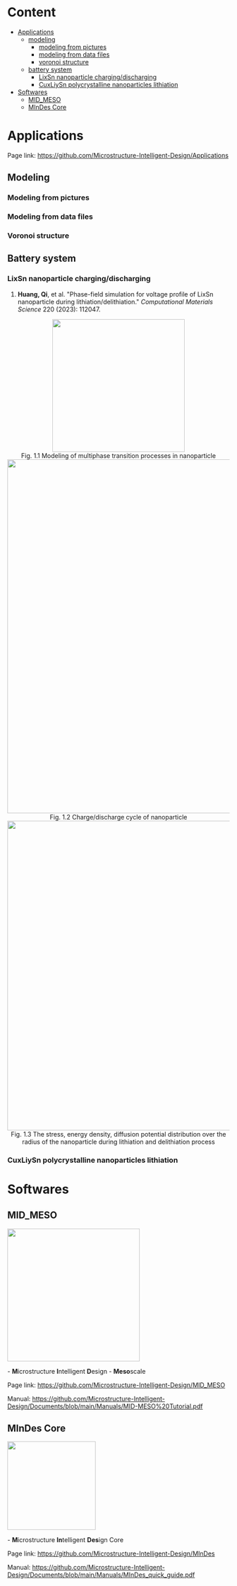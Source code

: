 # Content
- [Applications](#applications)
  - [modeling](#modeling)
    - [modeling from pictures](#modeling-from-pictures)
    - [modeling from data files](#modeling-from-data-files)
    - [voronoi structure](#voronoi-structure)
  - [battery system](#battery-system)
    - [LixSn nanoparticle charging/discharging](#lixsn-nanoparticle-charging/discharging)
    - [CuxLiySn polycrystalline nanoparticles lithiation](#cuxliysn-polycrystalline-nanoparticles-lithiation)
- [Softwares](#code-repository)
  - [MID_MESO](#mid_meso)
  - [MInDes Core](#mindes-core)
# Applications
Page link: https://github.com/Microstructure-Intelligent-Design/Applications
## Modeling
### Modeling from pictures
### Modeling from data files
### Voronoi structure
## Battery system
### LixSn nanoparticle charging/discharging
1. **Huang, Qi**, et al. "Phase-field simulation for voltage profile of LixSn nanoparticle during lithiation/delithiation." *Computational Materials Science* 220 (2023): 112047.

<div align=center>
<img src="https://github.com/hq5088028/MInDes/blob/main/guide/Publications/figures/nanoparticle.jpg" width="300px">
</div>
<div align=center>
Fig. 1.1 Modeling of multiphase transition processes in nanoparticle

</div>
<div align=center>
<img src="https://github.com/hq5088028/MInDes/blob/main/guide/Publications/figures/cycling.jpg" width="800px">
</div>
<div align=center>
Fig. 1.2 Charge/discharge cycle of nanoparticle

</div>
<div align=center>
<img src="https://github.com/hq5088028/MInDes/blob/main/guide/Publications/figures/data_distribution.jpg" width="700px">
</div>
<div align=center>
Fig. 1.3 The stress, energy density, diffusion potential distribution over the radius of the nanoparticle during lithiation and delithiation process
</div>

### CuxLiySn polycrystalline nanoparticles lithiation

# Softwares
## MID_MESO
<div align=left>
<img src="https://github.com/Microstructure-Intelligent-Design/Documents/blob/main/Icon/MID_MESO_full.png" width="300px">
</div>

\- **M**icrostructure **I**ntelligent **D**esign - **Meso**scale

Page link: https://github.com/Microstructure-Intelligent-Design/MID_MESO

Manual: https://github.com/Microstructure-Intelligent-Design/Documents/blob/main/Manuals/MID-MESO%20Tutorial.pdf

## MInDes Core
<div align=left>
<img src="https://github.com/Microstructure-Intelligent-Design/Documents/blob/main/Icon/icon_full.png" width="200px">
</div>

\- **M**icrostructure **In**telligent **Des**ign Core

Page link: https://github.com/Microstructure-Intelligent-Design/MInDes

Manual: https://github.com/Microstructure-Intelligent-Design/Documents/blob/main/Manuals/MInDes_quick_guide.pdf